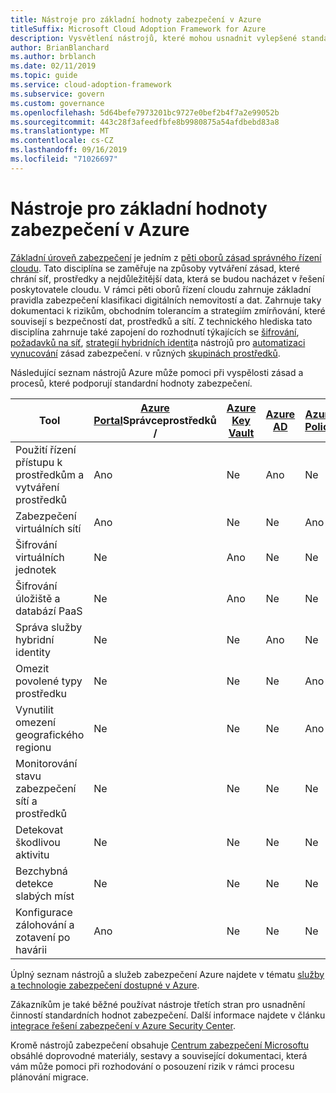 ```yaml
---
title: Nástroje pro základní hodnoty zabezpečení v Azure
titleSuffix: Microsoft Cloud Adoption Framework for Azure
description: Vysvětlení nástrojů, které mohou usnadnit vylepšené standardní hodnoty zabezpečení v Azure.
author: BrianBlanchard
ms.author: brblanch
ms.date: 02/11/2019
ms.topic: guide
ms.service: cloud-adoption-framework
ms.subservice: govern
ms.custom: governance
ms.openlocfilehash: 5d64befe7973201bc9727e0bef2b4f7a2e99052b
ms.sourcegitcommit: 443c28f3afeedfbfe8b9980875a54afdbebd83a8
ms.translationtype: MT
ms.contentlocale: cs-CZ
ms.lasthandoff: 09/16/2019
ms.locfileid: "71026697"
---
```

# <a name="security-baseline-tools-in-azure"></a>Nástroje pro základní hodnoty zabezpečení v Azure

[Základní úroveň zabezpečení](./index.md) je jedním z [pěti oborů zásad správného řízení cloudu](../governance-disciplines.md). Tato disciplína se zaměřuje na způsoby vytváření zásad, které chrání síť, prostředky a nejdůležitější data, která se budou nacházet v řešení poskytovatele cloudu. V rámci pěti oborů řízení cloudu zahrnuje základní pravidla zabezpečení klasifikaci digitálních nemovitostí a dat. Zahrnuje taky dokumentaci k rizikům, obchodním tolerancím a strategiím zmírňování, které souvisejí s bezpečností dat, prostředků a sítí. Z technického hlediska tato disciplína zahrnuje také zapojení do rozhodnutí týkajících se [šifrování](../../decision-guides/encryption/index.md), [požadavků na síť](../../decision-guides/software-defined-network/index.md), [strategií hybridních identit](../../decision-guides/identity/index.md)a nástrojů pro [automatizaci vynucování](../../decision-guides/policy-enforcement/index.md) zásad zabezpečení. v různých [skupinách prostředků](../../decision-guides/resource-consistency/index.md).

Následující seznam nástrojů Azure může pomoci při vyspělosti zásad a procesů, které podporují standardní hodnoty zabezpečení.

| Tool | [Azure Portal](https://azure.microsoft.com/features/azure-portal)Správceprostředků / [](https://docs.microsoft.com/azure/azure-resource-manager/resource-group-overview)  | [Azure Key Vault](https://docs.microsoft.com/azure/key-vault)  | [Azure AD](https://docs.microsoft.com/azure/active-directory/fundamentals/active-directory-whatis) | [Azure Policy](https://docs.microsoft.com/azure/governance/policy/overview) | [Azure Security Center](https://docs.microsoft.com/azure/security-center/security-center-intro) | [Azure Monitor](https://docs.microsoft.com/azure/azure-monitor/overview) |
|------------------------------------------------------------|---------------------------------|-----------------|----------|--------------|-----------------------|---------------|
| Použití řízení přístupu k prostředkům a vytváření prostředků   | Ano                             | Ne              | Ano      | Ne           | Ne                    | Ne            |
| Zabezpečení virtuálních sítí                                    | Ano                             | Ne              | Ne       | Ano          | Ne                    | Ne            |
| Šifrování virtuálních jednotek                                     | Ne                              | Ano             | Ne       | Ne           | Ne                    | Ne            |
| Šifrování úložiště a databází PaaS                         | Ne                              | Ano             | Ne       | Ne           | Ne                    | Ne            |
| Správa služby hybridní identity                            | Ne                              | Ne              | Ano      | Ne           | Ne                    | Ne            |
| Omezit povolené typy prostředku                         | Ne                              | Ne              | Ne       | Ano          | Ne                    | Ne            |
| Vynutilit omezení geografického regionu                          | Ne                              | Ne              | Ne       | Ano          | Ne                    | Ne            |
| Monitorování stavu zabezpečení sítí a prostředků          | Ne                              | Ne              | Ne       | Ne           | Ano                   | Ano           |
| Detekovat škodlivou aktivitu                                  | Ne                              | Ne              | Ne       | Ne           | Ano                   | Ano           |
| Bezchybná detekce slabých míst                        | Ne                              | Ne              | Ne       | Ne           | Ano                   | Ne            |
| Konfigurace zálohování a zotavení po havárii                     | Ano                             | Ne              | Ne       | Ne           | Ne                    | Ne            |

Úplný seznam nástrojů a služeb zabezpečení Azure najdete v tématu [služby a technologie zabezpečení dostupné v Azure](https://docs.microsoft.com/azure/security/azure-security-services-technologies).

Zákazníkům je také běžné používat nástroje třetích stran pro usnadnění činností standardních hodnot zabezpečení. Další informace najdete v článku [integrace řešení zabezpečení v Azure Security Center](https://docs.microsoft.com/azure/security-center/security-center-partner-integration).

Kromě nástrojů zabezpečení obsahuje [Centrum zabezpečení Microsoftu](https://www.microsoft.com/trustcenter/guidance/risk-assessment) obsáhlé doprovodné materiály, sestavy a související dokumentaci, která vám může pomoci při rozhodování o posouzení rizik v rámci procesu plánování migrace.

